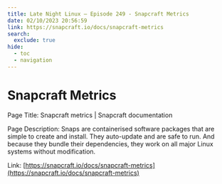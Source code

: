 ```yaml
---
title: Late Night Linux – Episode 249 - Snapcraft Metrics
date: 02/10/2023 20:56:59
link: https://snapcraft.io/docs/snapcraft-metrics
search:
  exclude: true
hide:
  - toc
  - navigation
---
```


# Snapcraft Metrics

Page Title: Snapcraft metrics | Snapcraft documentation

Page Description: Snaps are containerised software packages that are simple to create and install. They auto-update and are safe to run. And because they bundle their dependencies, they work on all major Linux systems without modification. 

Link: [https://snapcraft.io/docs/snapcraft-metrics](https://snapcraft.io/docs/snapcraft-metrics)